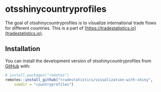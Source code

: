 
<!-- README.md is generated from README.Rmd. Please edit that file -->

# otsshinycountryprofiles

<!-- badges: start -->
<!-- badges: end -->

The goal of otsshinycountryprofiles is to visualize international trade
flows for different countries. This is a part of
[https://tradestatistics.io](tradestatistics.io).

## Installation

You can install the development version of otsshinycountryprofiles from
[GitHub](https://github.com/) with:

``` r
# install.packages("remotes")
remotes::install_github("tradestatistics/visualization-with-shiny",
    subdir = "countryprofiles")
```
